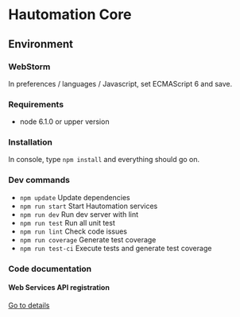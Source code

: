 # Hautomation Core

## Environment

### WebStorm

In preferences / languages / Javascript, set ECMAScript 6 and save.

### Requirements

* node 6.1.0 or upper version

### Installation

In console, type `npm install` and everything should go on.

### Dev commands

* `npm update` Update dependencies
* `npm run start` Start Hautomation services
* `npm run dev` Run dev server with lint
* `npm run test` Run all unit test
* `npm run lint` Check code issues
* `npm run coverage` Generate test coverage
* `npm run test-ci` Execute tests and generate test coverage

### Code documentation

#### Web Services API registration

[Go to details](href "services/webservices/README.md")